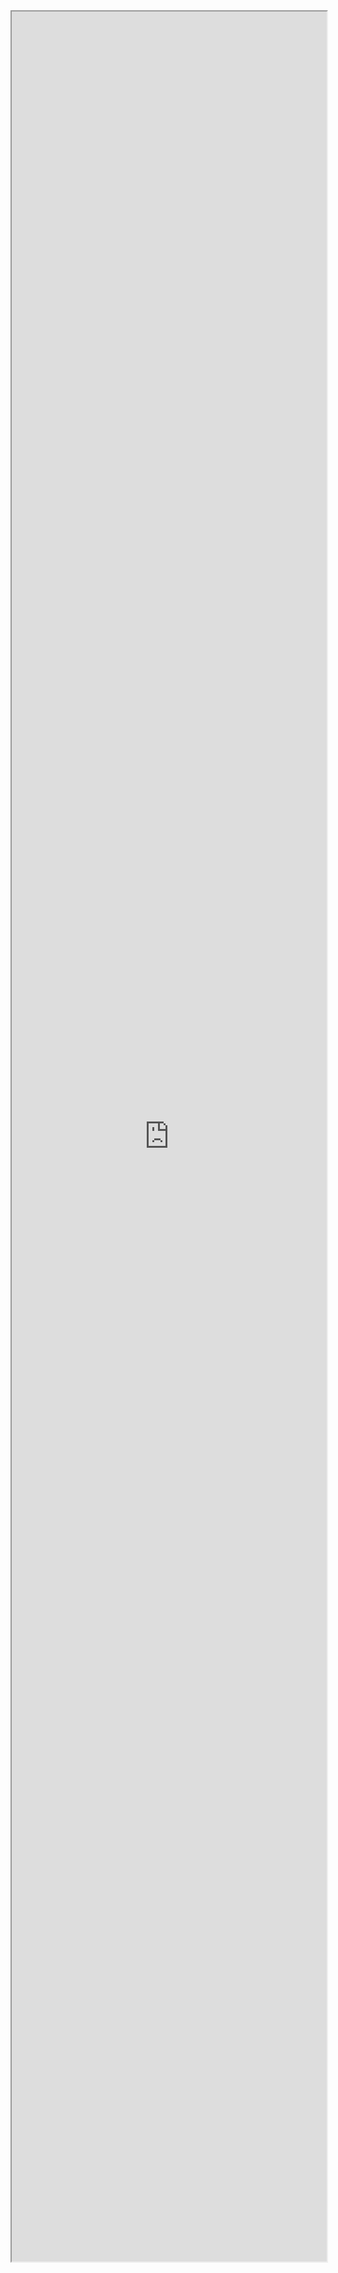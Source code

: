<iframe src="https://nbviewer.org/github/ysjang0926/Kaggle_Practice/blob/main/walmart-recruiting-kaggle.ipynb" width="100%" height="3600" scrolling="yes" frameboarder="0"></iframe>
